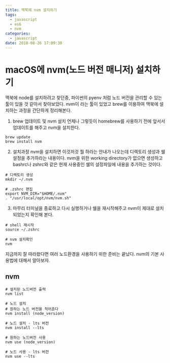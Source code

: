 ```yaml
---
title: 맥북에 nvm 설치하기
tags:
  - javascript
  - es6
  - nvm
categories:
  - javascript
date: 2018-08-26 17:09:30
---
```


# macOS에 nvm(노드 버전 매니저) 설치하기
맥북에 node를 설치하려고 찾던중, 파이썬의 pyenv 처럼 노드 버전을 관리할 수 있는 툴이 있을 것 같아서 찾아보았다. nvm이 라는 툴이 있었고 brew를 이용하여 맥북에 설치하는 과정을 간단하게 정리해본다.

1. brew 업데이트 및 nvm 설치
언제나 그렇듯이 homebrew를 사용하기 전에 앞서서 업데이트를 해주고 nvm을 설치한다.
~~~shell
brew update
brew install nvm
~~~

2. 설치과정
nvm을 설치하면 이것저것 뭘 하라는 안내가 나오는데 디렉토리 생성과 쉘 설정을 추가하라는 내용이다. nvm을 위한 working directory가 없으면 생성하고 bashrc나 zshrc와 같은 현재 사용중인 쉘의 설정파일에 내용을 추가하는 것이다.
~~~shell
# 디렉토리 생성
mkdir ~/.nvm

# .zshrc 편집
export NVM_DIR="$HOME/.nvm"
. "/usr/local/opt/nvm/nvm.sh"
~~~

3. 마무리
터미널을 종료하고 다시 실행하거나 쉘을 재시작해주고 nvm이 제대로 설치 되었는지 확인해 본다.
~~~shell
# shell 재시작
source ~/.zshrc

# nvm 설치확인
nvm
~~~

지금까지 잘 따라왔다면 여러 노드환경을 사용하기 위한 준비는 끝났다. nvm의 기본 사용법에 대해서 알아보자.

## nvm
~~~shell
# 설치된 노드버전 출력
nvm list

# 노드 설치
# 원하는 노드 버전을 적어준다
nvm install (node_version)

# 노드 설치 - lts 버전
nvm install --lts

# 원하는 노드버전 사용
nvm use (node_version)

# 노드 사용 - lts 버전
nvm use --lts
~~~